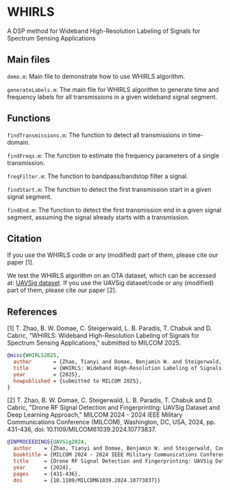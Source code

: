 # WHIRLS
A DSP method for Wideband High-Resolution Labeling of Signals for Spectrum Sensing Applications

## Main files

`demo.m`: Main file to demonstrate how to use WHIRLS algorithm.

`generateLabels.m`: The main file for WHIRLS algorithm to generate time and frequency labels for all transmissions in a given wideband signal segment.

## Functions

`findTransmissions.m`: The function to detect all transmissions in time-domain.

`findFreqs.m`: The function to estimate the frequency parameters of a single transmission.

`freqFilter.m`: The function to bandpass/bandstop filter a signal.

`findStart.m`: The function to detect the first transmission start in a given signal segment.

`findEnd.m`: The function to detect the first transmission end in a given signal segment, assuming the signal already starts with a transmission.

## Citation

If you use the WHIRLS code or any (modified) part of them, please cite our paper [1].

We test the WHIRLS algorithm on an OTA dataset, which can be accessed at: <a href="https://cores.ee.ucla.edu/downloads/datasets/uavsig/">UAVSig dataset</a>. If you use the UAVSig dataset/code or any (modified) part of them, please cite our paper [2].

## References

[1] T. Zhao, B. W. Domae, C. Steigerwald, L. B. Paradis, T. Chabuk and D. Cabric, "WHIRLS: Wideband High-Resolution Labeling of Signals for Spectrum Sensing Applications," submitted to MILCOM 2025.
```bibtex
@misc{WHIRLS2025,
  author       = {Zhao, Tianyi and Domae, Benjamin W. and Steigerwald, Connor and Paradis, Luke B. and Chabuk, Tim and Cabric, Danijela},
  title        = {WHIRLS: Wideband High-Resolution Labeling of Signals for Spectrum Sensing Applications},
  year         = {2025},
  howpublished = {submitted to MILCOM 2025}, 
}
```

[2] T. Zhao, B. W. Domae, C. Steigerwald, L. B. Paradis, T. Chabuk and D. Cabric, "Drone RF Signal Detection and Fingerprinting: UAVSig Dataset and Deep Learning Approach," MILCOM 2024 - 2024 IEEE Military Communications Conference (MILCOM), Washington, DC, USA, 2024, pp. 431-436, doi: 10.1109/MILCOM61039.2024.10773837.
```bibtex
@INPROCEEDINGS{UAVSig2024,
  author    = {Zhao, Tianyi and Domae, Benjamin W. and Steigerwald, Connor and Paradis, Luke B. and Chabuk, Tim and Cabric, Danijela},
  booktitle = {MILCOM 2024 - 2024 IEEE Military Communications Conference (MILCOM)}, 
  title     = {Drone RF Signal Detection and Fingerprinting: UAVSig Dataset and Deep Learning Approach}, 
  year      = {2024},
  pages     = {431-436},
  doi       = {10.1109/MILCOM61039.2024.10773837}}
```

